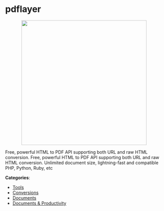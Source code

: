 # pdflayer
<p align="center">
    <img width="400" src="https://raw.githubusercontent.com/apis-list/apis-list/apis/pdflayer/logo_256x256.png" />
</p>

Free, powerful HTML to PDF API supporting both URL and raw HTML conversion. Free, powerful HTML to PDF API supporting both URL and raw HTML conversion. Unlimited document size, lightning-fast and compatible PHP, Python, Ruby, etc



**Categories**:
- [Tools](https://github.com/apis-list/apis-list#tools)
- [Conversions](https://github.com/apis-list/apis-list#conversions)
- [Documents](https://github.com/apis-list/apis-list#documents)
- [Documents & Productivity](https://github.com/apis-list/apis-list#documents-and-productivity)







